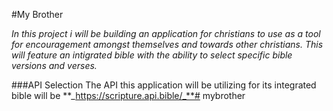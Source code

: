 #My Brother 


_In this project i will be building an application for christians to use as a tool for encouragement amongst themselves and towards other christians. This will feature an intigrated bible with the ability to select specific bible versions and verses._


###API Selection
The API this application will be utilizing for its integrated bible will be **_https://scripture.api.bible/_**# mybrother
